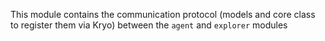 This module contains the communication protocol (models and core class to register them via Kryo) between the `agent` 
and `explorer` modules